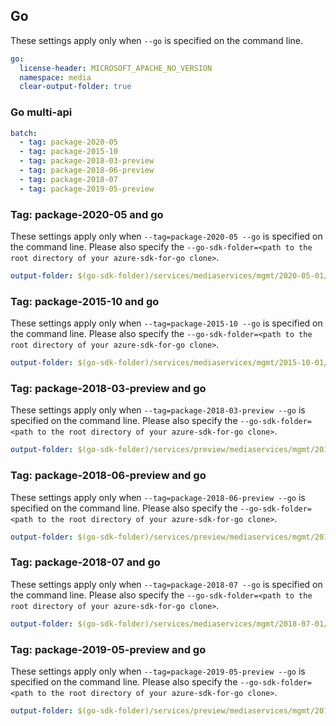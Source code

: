 ## Go

These settings apply only when `--go` is specified on the command line.

```yaml $(go)
go:
  license-header: MICROSOFT_APACHE_NO_VERSION
  namespace: media
  clear-output-folder: true
```

### Go multi-api

```yaml $(go) && $(multiapi)
batch:
  - tag: package-2020-05
  - tag: package-2015-10
  - tag: package-2018-03-preview
  - tag: package-2018-06-preview
  - tag: package-2018-07
  - tag: package-2019-05-preview
```

### Tag: package-2020-05 and go

These settings apply only when `--tag=package-2020-05 --go` is specified on the command line.
Please also specify the `--go-sdk-folder=<path to the root directory of your azure-sdk-for-go clone>`.

```yaml $(tag) == 'package-2020-05' && $(go)
output-folder: $(go-sdk-folder)/services/mediaservices/mgmt/2020-05-01/$(namespace)
```

### Tag: package-2015-10 and go

These settings apply only when `--tag=package-2015-10 --go` is specified on the command line.
Please also specify the `--go-sdk-folder=<path to the root directory of your azure-sdk-for-go clone>`.

```yaml $(tag) == 'package-2015-10' && $(go)
output-folder: $(go-sdk-folder)/services/mediaservices/mgmt/2015-10-01/$(namespace)
```

### Tag: package-2018-03-preview and go

These settings apply only when `--tag=package-2018-03-preview --go` is specified on the command line.
Please also specify the `--go-sdk-folder=<path to the root directory of your azure-sdk-for-go clone>`.

```yaml $(tag) == 'package-2018-03-preview' && $(go)
output-folder: $(go-sdk-folder)/services/preview/mediaservices/mgmt/2018-03-30-preview/$(namespace)
```

### Tag: package-2018-06-preview and go

These settings apply only when `--tag=package-2018-06-preview --go` is specified on the command line.
Please also specify the `--go-sdk-folder=<path to the root directory of your azure-sdk-for-go clone>`.

```yaml $(tag) == 'package-2018-06-preview' && $(go)
output-folder: $(go-sdk-folder)/services/preview/mediaservices/mgmt/2018-06-01-preview/$(namespace)
```

### Tag: package-2018-07 and go

These settings apply only when `--tag=package-2018-07 --go` is specified on the command line.
Please also specify the `--go-sdk-folder=<path to the root directory of your azure-sdk-for-go clone>`.

```yaml $(tag) == 'package-2018-07' && $(go)
output-folder: $(go-sdk-folder)/services/mediaservices/mgmt/2018-07-01/$(namespace)
```

### Tag: package-2019-05-preview and go

These settings apply only when `--tag=package-2019-05-preview --go` is specified on the command line.
Please also specify the `--go-sdk-folder=<path to the root directory of your azure-sdk-for-go clone>`.

```yaml $(tag) == 'package-2019-05-preview' && $(go)
output-folder: $(go-sdk-folder)/services/preview/mediaservices/mgmt/2019-05-01-preview/$(namespace)
```
